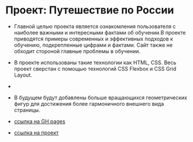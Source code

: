 # Проект: Путешествие по России

+ Главной целью проекта является ознакомления пользователя с наиболее важными и интересными фактами об обучении.В проекте приводятся примеры современных и эффективных подходов к обучению, подкрепленные цифрами и фактами. Сайт также не обходит стороной главные проблемы в обучении.

+ В проекте использованы такие технологии как HTML, CSS. Весь проект сверстан с помощью технологий CSS Flexbox и СSS Grid Layout.
+ 
+ В будущем будут добавлены больше вращающихся геометрических фигур для достижения более гармоничного внешнего вида страницы.
    
+ [ссылка на GH pages](https://synkov2102.github.io/russian-travel/)

+ [ссылка на проект](https://github.com/Synkov2102/russian-travel)




